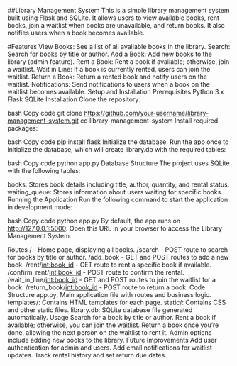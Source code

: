 ##Library Management System
This is a simple library management system built using Flask and SQLite. It allows users to view available books, rent books, join a waitlist when books are unavailable, and return books. It also notifies users when a book becomes available.

#Features
View Books: See a list of all available books in the library.
Search: Search for books by title or author.
Add a Book: Add new books to the library (admin feature).
Rent a Book: Rent a book if available; otherwise, join a waitlist.
Wait in Line: If a book is currently rented, users can join the waitlist.
Return a Book: Return a rented book and notify users on the waitlist.
Notifications: Send notifications to users when a book on the waitlist becomes available.
Setup and Installation
Prerequisites
Python 3.x
Flask
SQLite
Installation
Clone the repository:

bash
Copy code
git clone https://github.com/your-username/library-management-system.git
cd library-management-system
Install required packages:

bash
Copy code
pip install flask
Initialize the database: Run the app once to initialize the database, which will create library.db with the required tables:

bash
Copy code
python app.py
Database Structure
The project uses SQLite with the following tables:

books: Stores book details including title, author, quantity, and rental status.
waiting_queue: Stores information about users waiting for specific books.
Running the Application
Run the following command to start the application in development mode:

bash
Copy code
python app.py
By default, the app runs on http://127.0.0.1:5000. Open this URL in your browser to access the Library Management System.

Routes
/ - Home page, displaying all books.
/search - POST route to search for books by title or author.
/add_book - GET and POST routes to add a new book.
/rent/<int:book_id> - GET route to rent a specific book if available.
/confirm_rent/<int:book_id> - POST route to confirm the rental.
/wait_in_line/<int:book_id> - GET and POST routes to join the waitlist for a book.
/return_book/<int:book_id> - POST route to return a book.
Code Structure
app.py: Main application file with routes and business logic.
templates/: Contains HTML templates for each page.
static/: Contains CSS and other static files.
library.db: SQLite database file generated automatically.
Usage
Search for a book by title or author.
Rent a book if available; otherwise, you can join the waitlist.
Return a book once you’re done, allowing the next person on the waitlist to rent it.
Admin options include adding new books to the library.
Future Improvements
Add user authentication for admin and users.
Add email notifications for waitlist updates.
Track rental history and set return due dates.
